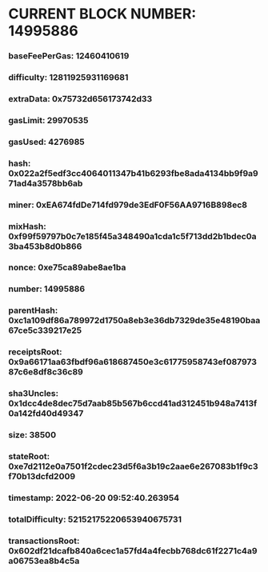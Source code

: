 # CURRENT BLOCK NUMBER: 14995886

### baseFeePerGas: 12460410619
### difficulty: 12811925931169681
### extraData: 0x75732d656173742d33
### gasLimit: 29970535
### gasUsed: 4276985
### hash: 0x022a2f5edf3cc4064011347b41b6293fbe8ada4134bb9f9a971ad4a3578bb6ab
### miner: 0xEA674fdDe714fd979de3EdF0F56AA9716B898ec8
### mixHash: 0xf99f59797b0c7e185f45a348490a1cda1c5f713dd2b1bdec0a3ba453b8d0b866
### nonce: 0xe75ca89abe8ae1ba
### number: 14995886
### parentHash: 0xc1a109df86a789972d1750a8eb3e36db7329de35e48190baa67ce5c339217e25
### receiptsRoot: 0x9a66171aa63fbdf96a618687450e3c61775958743ef08797387c6e8df8c36c89
### sha3Uncles: 0x1dcc4de8dec75d7aab85b567b6ccd41ad312451b948a7413f0a142fd40d49347
### size: 38500
### stateRoot: 0xe7d2112e0a7501f2cdec23d5f6a3b19c2aae6e267083b1f9c3f70b13dcfd2009
### timestamp: 2022-06-20 09:52:40.263954
### totalDifficulty: 52152175220653940675731
### transactionsRoot: 0x602df21dcafb840a6cec1a57fd4a4fecbb768dc61f2271c4a9a06753ea8b4c5a
